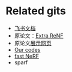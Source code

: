 # Related gits
- [飞书文档](https://ucny77rqcmoi.feishu.cn/wiki/FKozwLwSZixRQ6kcGdhcGEh4nqg)
- 原论文：[Extra ReNF](https://arxiv.org/pdf/2406.06133)
- 原论文[展示网页](https://shihmengli.github.io/extranerf-website/)
- [Our codes](https://github.com/Duanzqy/Dip_Extra_NeRF.git)
- [fast NeRF](https://github.com/NVlabs/instant-ngp.git)
- sparf
